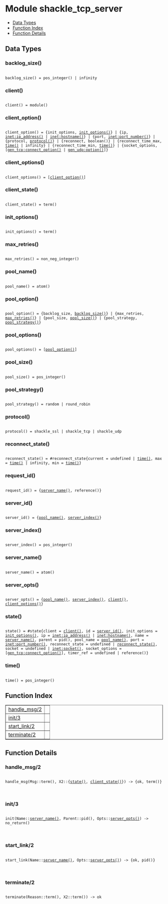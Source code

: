 

# Module shackle_tcp_server #
* [Data Types](#types)
* [Function Index](#index)
* [Function Details](#functions)

<a name="types"></a>

## Data Types ##




### <a name="type-backlog_size">backlog_size()</a> ###


<pre><code>
backlog_size() = pos_integer() | infinity
</code></pre>




### <a name="type-client">client()</a> ###


<pre><code>
client() = module()
</code></pre>




### <a name="type-client_option">client_option()</a> ###


<pre><code>
client_option() = {init_options, <a href="#type-init_options">init_options()</a>} | {ip, <a href="inet.md#type-ip_address">inet:ip_address()</a> | <a href="inet.md#type-hostname">inet:hostname()</a>} | {port, <a href="inet.md#type-port_number">inet:port_number()</a>} | {protocol, <a href="#type-protocol">protocol()</a>} | {reconnect, boolean()} | {reconnect_time_max, <a href="#type-time">time()</a> | infinity} | {reconnect_time_min, <a href="#type-time">time()</a>} | {socket_options, [<a href="gen_tcp.md#type-connect_option">gen_tcp:connect_option()</a> | <a href="gen_udp.md#type-option">gen_udp:option()</a>]}
</code></pre>




### <a name="type-client_options">client_options()</a> ###


<pre><code>
client_options() = [<a href="#type-client_option">client_option()</a>]
</code></pre>




### <a name="type-client_state">client_state()</a> ###


<pre><code>
client_state() = term()
</code></pre>




### <a name="type-init_options">init_options()</a> ###


<pre><code>
init_options() = term()
</code></pre>




### <a name="type-max_retries">max_retries()</a> ###


<pre><code>
max_retries() = non_neg_integer()
</code></pre>




### <a name="type-pool_name">pool_name()</a> ###


<pre><code>
pool_name() = atom()
</code></pre>




### <a name="type-pool_option">pool_option()</a> ###


<pre><code>
pool_option() = {backlog_size, <a href="#type-backlog_size">backlog_size()</a>} | {max_retries, <a href="#type-max_retries">max_retries()</a>} | {pool_size, <a href="#type-pool_size">pool_size()</a>} | {pool_strategy, <a href="#type-pool_strategy">pool_strategy()</a>}
</code></pre>




### <a name="type-pool_options">pool_options()</a> ###


<pre><code>
pool_options() = [<a href="#type-pool_option">pool_option()</a>]
</code></pre>




### <a name="type-pool_size">pool_size()</a> ###


<pre><code>
pool_size() = pos_integer()
</code></pre>




### <a name="type-pool_strategy">pool_strategy()</a> ###


<pre><code>
pool_strategy() = random | round_robin
</code></pre>




### <a name="type-protocol">protocol()</a> ###


<pre><code>
protocol() = shackle_ssl | shackle_tcp | shackle_udp
</code></pre>




### <a name="type-reconnect_state">reconnect_state()</a> ###


<pre><code>
reconnect_state() = #reconnect_state{current = undefined | <a href="#type-time">time()</a>, max = <a href="#type-time">time()</a> | infinity, min = <a href="#type-time">time()</a>}
</code></pre>




### <a name="type-request_id">request_id()</a> ###


<pre><code>
request_id() = {<a href="#type-server_name">server_name()</a>, reference()}
</code></pre>




### <a name="type-server_id">server_id()</a> ###


<pre><code>
server_id() = {<a href="#type-pool_name">pool_name()</a>, <a href="#type-server_index">server_index()</a>}
</code></pre>




### <a name="type-server_index">server_index()</a> ###


<pre><code>
server_index() = pos_integer()
</code></pre>




### <a name="type-server_name">server_name()</a> ###


<pre><code>
server_name() = atom()
</code></pre>




### <a name="type-server_opts">server_opts()</a> ###


<pre><code>
server_opts() = {<a href="#type-pool_name">pool_name()</a>, <a href="#type-server_index">server_index()</a>, <a href="#type-client">client()</a>, <a href="#type-client_options">client_options()</a>}
</code></pre>




### <a name="type-state">state()</a> ###


<pre><code>
state() = #state{client = <a href="#type-client">client()</a>, id = <a href="#type-server_id">server_id()</a>, init_options = <a href="#type-init_options">init_options()</a>, ip = <a href="inet.md#type-ip_address">inet:ip_address()</a> | <a href="inet.md#type-hostname">inet:hostname()</a>, name = <a href="#type-server_name">server_name()</a>, parent = pid(), pool_name = <a href="#type-pool_name">pool_name()</a>, port = <a href="inet.md#type-port_number">inet:port_number()</a>, reconnect_state = undefined | <a href="#type-reconnect_state">reconnect_state()</a>, socket = undefined | <a href="inet.md#type-socket">inet:socket()</a>, socket_options = [<a href="gen_tcp.md#type-connect_option">gen_tcp:connect_option()</a>], timer_ref = undefined | reference()}
</code></pre>




### <a name="type-time">time()</a> ###


<pre><code>
time() = pos_integer()
</code></pre>

<a name="index"></a>

## Function Index ##


<table width="100%" border="1" cellspacing="0" cellpadding="2" summary="function index"><tr><td valign="top"><a href="#handle_msg-2">handle_msg/2</a></td><td></td></tr><tr><td valign="top"><a href="#init-3">init/3</a></td><td></td></tr><tr><td valign="top"><a href="#start_link-2">start_link/2</a></td><td></td></tr><tr><td valign="top"><a href="#terminate-2">terminate/2</a></td><td></td></tr></table>


<a name="functions"></a>

## Function Details ##

<a name="handle_msg-2"></a>

### handle_msg/2 ###

<pre><code>
handle_msg(Msg::term(), X2::{<a href="#type-state">state()</a>, <a href="#type-client_state">client_state()</a>}) -&gt; {ok, term()}
</code></pre>
<br />

<a name="init-3"></a>

### init/3 ###

<pre><code>
init(Name::<a href="#type-server_name">server_name()</a>, Parent::pid(), Opts::<a href="#type-server_opts">server_opts()</a>) -&gt; no_return()
</code></pre>
<br />

<a name="start_link-2"></a>

### start_link/2 ###

<pre><code>
start_link(Name::<a href="#type-server_name">server_name()</a>, Opts::<a href="#type-server_opts">server_opts()</a>) -&gt; {ok, pid()}
</code></pre>
<br />

<a name="terminate-2"></a>

### terminate/2 ###

<pre><code>
terminate(Reason::term(), X2::term()) -&gt; ok
</code></pre>
<br />

